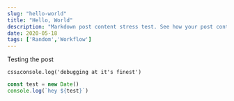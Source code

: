 ```yaml
---
slug: "hello-world"
title: "Hello, World"
description: "Markdown post content stress test. See how your post content is being styled with Tailwind CSS."
date: 2020-05-18
tags: ['Random','Workflow']
---
```


Testing the post

`css±console.log('debugging at it's finest')`


```javascript
const test = new Date()
console.log(`hey ${test}`)
```